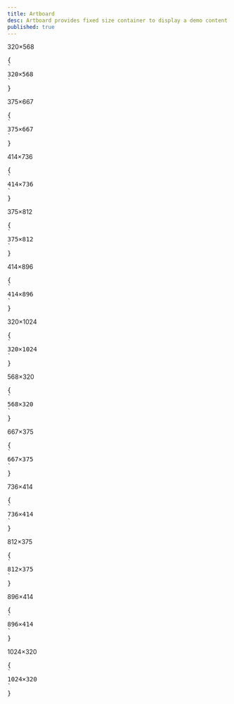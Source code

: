 ```yaml
---
title: Artboard
desc: Artboard provides fixed size container to display a demo content on mobile size.
published: true
---
```


<script>
  import Component from "@components/Component.svelte"
  import ClassTable from "@components/ClassTable.svelte"
</script>

<ClassTable
data="{[
  { type: 'component', class: 'artboard', desc: 'Container element' },
  { type: 'utility', class: 'artboard-demo', desc: 'Adds shadow and radius. Puts items in center' },
  { type: 'utility', class: 'phone-1', desc: 'Size 1' },
  { type: 'utility', class: 'phone-2', desc: 'Size 2' },
  { type: 'utility', class: 'phone-3', desc: 'Size 3' },
  { type: 'utility', class: 'phone-4', desc: 'Size 4' },
  { type: 'utility', class: 'phone-5', desc: 'Size 5' },
  { type: 'utility', class: 'phone-6', desc: 'Size 6' },
  { type: 'utility', class: 'horizontal', desc: 'shows horizontal view' },
]}"
/>

<Component title="Artboard">
<div class="artboard phone-1 artboard-demo">320&times;568</div>
<pre slot="html">{
`<div class="artboard phone-1 artboard-demo">320&times;568</div>`
}</pre>
</Component>

<Component title="Artboard">
<div class="artboard phone-2 artboard-demo">375&times;667</div>
<pre slot="html">{
`<div class="artboard phone-2 artboard-demo">375&times;667</div>`
}</pre>
</Component>

<Component title="Artboard">
<div class="artboard phone-3 artboard-demo">414&times;736</div>
<pre slot="html">{
`<div class="artboard phone-3 artboard-demo">414&times;736</div>`
}</pre>
</Component>

<Component title="Artboard">
<div class="artboard phone-4 artboard-demo">375&times;812</div>
<pre slot="html">{
`<div class="artboard phone-4 artboard-demo">375&times;812</div>`
}</pre>
</Component>

<Component title="Artboard">
<div class="artboard phone-5 artboard-demo">414&times;896</div>
<pre slot="html">{
`<div class="artboard phone-5 artboard-demo">414&times;896</div>`
}</pre>
</Component>

<Component title="Artboard">
<div class="artboard phone-6 artboard-demo">320&times;1024</div>
<pre slot="html">{
`<div class="artboard phone-6 artboard-demo">320&times;1024</div>`
}</pre>
</Component>

<Component title="Artboard horizontal">
<div class="artboard artboard-horizontal phone-1 artboard-demo">568&times;320</div>
<pre slot="html">{
`<div class="artboard phone-1 artboard-demo">568&times;320</div>`
}</pre>
</Component>

<Component title="Artboard horizontal">
<div class="artboard artboard-horizontal phone-2 artboard-demo">667&times;375</div>
<pre slot="html">{
`<div class="artboard phone-2 artboard-demo">667&times;375</div>`
}</pre>
</Component>

<Component title="Artboard horizontal">
<div class="artboard artboard-horizontal phone-3 artboard-demo">736&times;414</div>
<pre slot="html">{
`<div class="artboard phone-3 artboard-demo">736&times;414</div>`
}</pre>
</Component>

<Component title="Artboard horizontal">
<div class="artboard artboard-horizontal phone-4 artboard-demo">812&times;375</div>
<pre slot="html">{
`<div class="artboard phone-4 artboard-demo">812&times;375</div>`
}</pre>
</Component>

<Component title="Artboard horizontal">
<div class="artboard artboard-horizontal phone-5 artboard-demo">896&times;414</div>
<pre slot="html">{
`<div class="artboard phone-5 artboard-demo">896&times;414</div>`
}</pre>
</Component>

<Component title="Artboard horizontal">
<div class="artboard artboard-horizontal phone-6 artboard-demo">1024&times;320</div>
<pre slot="html">{
`<div class="artboard phone-6 artboard-demo">1024&times;320</div>`
}</pre>
</Component>
